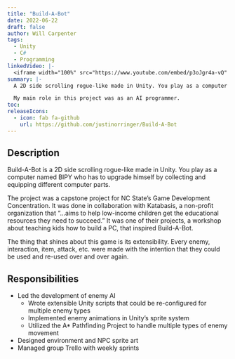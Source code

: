 ```yaml
---
title: "Build-A-Bot"
date: 2022-06-22
draft: false
author: Will Carpenter
tags:
  - Unity
  - C#
  - Programming
linkedVideo: |-
  <iframe width="100%" src="https://www.youtube.com/embed/p3oJgr4a-vQ" title="Build-A-Bot Trailer" frameborder="0" allow="accelerometer; autoplay; clipboard-write; encrypted-media; gyroscope; picture-in-picture; web-share" allowfullscreen></iframe>
summary: |-
  A 2D side scrolling rogue-like made in Unity. You play as a computer named BIPY who has to upgrade himself by collecting and equipping different computer parts.

  My main role in this project was as an AI programmer.
toc:
releaseIcons:
  - icon: fab fa-github
    url: https://github.com/justinorringer/Build-A-Bot
---
```


## Description

Build-A-Bot is a 2D side scrolling rogue-like made in Unity. You play as a computer named BIPY who has to upgrade himself by collecting and equipping different computer parts.

The project was a capstone project for NC State’s Game Development Concentration. It was done in collaboration with Katabasis, a non-profit organization that “…aims to help low-income children get the educational resources they need to succeed.” It was one of their projects, a workshop about teaching kids how to build a PC, that inspired Build-A-Bot.

The thing that shines about this game is its extensibility. Every enemy, interaction, item, attack, etc. were made with the intention that they could be used and re-used over and over again.

## Responsibilities

- Led the development of enemy AI
  - Wrote extensible Unity scripts that could be re-configured for multiple enemy types
  - Implemented enemy animations in Unity’s sprite system
  - Utilized the A\* Pathfinding Project to handle multiple types of enemy movement
- Designed environment and NPC sprite art
- Managed group Trello with weekly sprints
